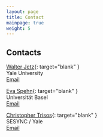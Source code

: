 ```yaml
---
layout: page
title: Contact
mainpage: true
weight: 5
---
```


## Contacts ##

[Walter Jetz](http://jetzlab.yale.edu/){: target="blank" }  
Yale University  
[<span class="glyphicon glyphicon-envelope" aria-hidden="true"></span> Email](mailto:walter.jetz@yale.edu)

[Eva Spehn](https://botanik.unibas.ch/en/staff/profile/person/spehn/){: target="blank" }  
Universität Basel   
[<span class="glyphicon glyphicon-envelope" aria-hidden="true"></span> Email](mailto:eva.spehn@scnat.ch)

[Christopher Trisos](https://www.sesync.org/users/ctrisos){: target="blank" }  
SESYNC / Yale    
[<span class="glyphicon glyphicon-envelope" aria-hidden="true"></span> Email](mailto:ctrisos@sesync.org)
